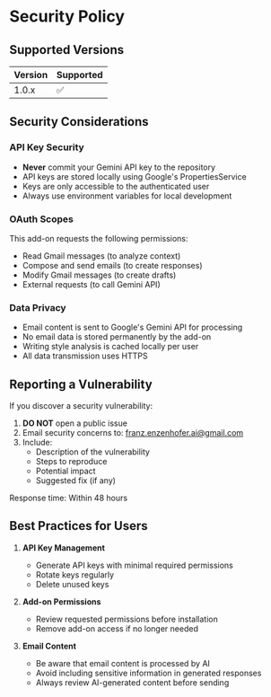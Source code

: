 # Security Policy

## Supported Versions

| Version | Supported          |
| ------- | ------------------ |
| 1.0.x   | :white_check_mark: |

## Security Considerations

### API Key Security
- **Never** commit your Gemini API key to the repository
- API keys are stored locally using Google's PropertiesService
- Keys are only accessible to the authenticated user
- Always use environment variables for local development

### OAuth Scopes
This add-on requests the following permissions:
- Read Gmail messages (to analyze context)
- Compose and send emails (to create responses)
- Modify Gmail messages (to create drafts)
- External requests (to call Gemini API)

### Data Privacy
- Email content is sent to Google's Gemini API for processing
- No email data is stored permanently by the add-on
- Writing style analysis is cached locally per user
- All data transmission uses HTTPS

## Reporting a Vulnerability

If you discover a security vulnerability:

1. **DO NOT** open a public issue
2. Email security concerns to: franz.enzenhofer.ai@gmail.com
3. Include:
   - Description of the vulnerability
   - Steps to reproduce
   - Potential impact
   - Suggested fix (if any)

Response time: Within 48 hours

## Best Practices for Users

1. **API Key Management**
   - Generate API keys with minimal required permissions
   - Rotate keys regularly
   - Delete unused keys

2. **Add-on Permissions**
   - Review requested permissions before installation
   - Remove add-on access if no longer needed

3. **Email Content**
   - Be aware that email content is processed by AI
   - Avoid including sensitive information in generated responses
   - Always review AI-generated content before sending